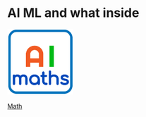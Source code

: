 # AI ML and what inside
<div class="grid-container">
    <div class="grid-item">
        <a href="math">
        <img src="images/math.png"  width="150" height="150">
        <p>Math</p></a>
    </div>
</div>